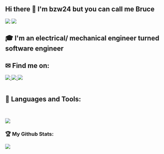 ## Hi there 👋 I'm bzw24 but you can call me Bruce
<div>
<img src="https://komarev.com/ghpvc/?username=bzw24&color=blue&style=flat-square&base=1400"/> <span><img src="https://img.shields.io/github/followers/bzw24?label=Followers&logo=Github"/></span>
</div>

## 🎓 I'm an electrical/ mechanical engineer turned software engineer

## ✉ Find me on:
<!-- LinkedIn -->
<a href="https://www.linkedin.com/in/bruce-wong-24000/" target="_blank">
  <img src="https://img.shields.io/badge/-Bruce%20Wong-blue?style=for-the-badge&logo=Linkedin&logoColor=white"/>
</a>
<!-- Github -->
<a href="https://www.github.com/bzw24">
  <img src="https://img.shields.io/badge/bzw24-black?style=for-the-badge&logo=github&logoColor=white"/>
</a>
<!-- Email -->
<a href="mailto:brucewong24@gmail.com">
  <img src="https://img.shields.io/badge/EMAIL-brucewong24@gmail.com-1152ba?style=for-the-badge"/>
</a>
<br><br>

## 🧰 Languages and Tools:
<br />
<p align="left">
  <a href="https://skillicons.dev">
    <img src="https://skillicons.dev/icons?i=js,react,tailwind,express,jest,git,aws,mongodb,mysql,nodejs,postgres,redis,supabase,nginx,cpp,r,opencv,py" />
  </a>
</p>

<h3>🏆 My Github Stats:</h3>

<div>
<a href="https://github-readme-stats.vercel.app/api?username=bzw24&count_private=true&show_icons=true&theme=tokyonight&rank_icon=github&hide=stars&show=reviews">
  <img  align="left" src="https://github-readme-stats.vercel.app/api?username=bzw24&count_private=true&show_icons=true&theme=tokyonight&rank_icon=github&hide=stars&show=reviews" />
</a>
 <!--
<a href="https://github-readme-stats.vercel.app/api/top-langs/?username=bzw24&hide=php&theme=tokyonight">
  <img align="left" src="https://github-readme-stats.vercel.app/api/top-langs/?username=bzw24&hide=php&theme=tokyonight" />
</a>
</div>
 
**bzw24/bzw24** is a ✨ _special_ ✨ repository because its `README.md` (this file) appears on your GitHub profile.

Here are some ideas to get you started:

- 🔭 I’m currently working on ...
- 🌱 I’m currently learning ...
- 👯 I’m looking to collaborate on ...
- 🤔 I’m looking for help with ...
- 💬 Ask me about ...
- 📫 How to reach me: ...
- 😄 Pronouns: ...
- ⚡ Fun fact: ...
-->
